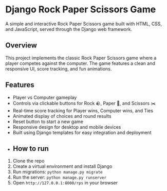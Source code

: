 # Django Rock Paper Scissors Game

A simple and interactive Rock Paper Scissors game built with HTML, CSS, and JavaScript, served through the Django web framework.

## Overview

This project implements the classic Rock Paper Scissors game where a player competes against the computer. The game features a clean and responsive UI, score tracking, and fun animations.
## Features

- Player vs Computer gameplay
- Controls via clickable buttons for Rock 🪨, Paper 📄, and Scissors ✂️
- Real-time score tracking for Player wins, Computer wins, and Ties
- Animated display of choices and round results
- Reset button to start a new game
- Responsive design for desktop and mobile devices
- Built using Django templates for easy integration and deployment
- ## How to run

1. Clone the repo
2. Create a virtual environment and install Django
3. Run migrations: `python manage.py migrate`
4. Run the server: `python manage.py runserver`
5. Open `http://127.0.0.1:8000/rps` in your browser

